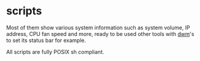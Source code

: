 scripts
=======

Most of them show various system information such as system volume, IP address,
CPU fan speed and more, ready to be used other tools with [dwm](https://notabug.org/kl3/dwm)'s to set its
status bar for example.

All scripts are fully POSIX sh compliant.
